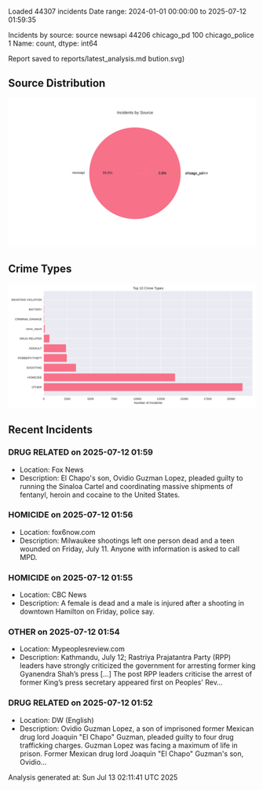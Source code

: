 
Loaded 44307 incidents
Date range: 2024-01-01 00:00:00 to 2025-07-12 01:59:35

Incidents by source:
source
newsapi           44206
chicago_pd          100
chicago_police        1
Name: count, dtype: int64

Report saved to reports/latest_analysis.md
bution.svg)

## Source Distribution
![Source Distribution](images/source_distribution.svg)

## Crime Types
![Crime Types](images/crime_types.svg)

## Recent Incidents

### DRUG RELATED on 2025-07-12 01:59
- Location: Fox News
- Description: El Chapo's son, Ovidio Guzman Lopez, pleaded guilty to running the Sinaloa Cartel and coordinating massive shipments of fentanyl, heroin and cocaine to the United States.


### HOMICIDE on 2025-07-12 01:56
- Location: fox6now.com
- Description: Milwaukee shootings left one person dead and a teen wounded on Friday, July 11. Anyone with information is asked to call MPD.


### HOMICIDE on 2025-07-12 01:55
- Location: CBC News
- Description: A female is dead and a male is injured after a shooting in downtown Hamilton on Friday, police say.


### OTHER on 2025-07-12 01:54
- Location: Mypeoplesreview.com
- Description: Kathmandu, July 12; Rastriya Prajatantra Party (RPP) leaders have strongly criticized the government for arresting former king Gyanendra Shah’s press […]
The post RPP leaders criticise the arrest of former King’s press secretary appeared first on Peoples' Rev…


### DRUG RELATED on 2025-07-12 01:52
- Location: DW (English)
- Description: Ovidio Guzman Lopez, a son of imprisoned former Mexican drug lord Joaquin "El Chapo" Guzman, pleaded guilty to four drug trafficking charges. Guzman Lopez was facing a maximum of life in prison. Former Mexican drug lord Joaquin "El Chapo" Guzman's son, Ovidio…

Analysis generated at: Sun Jul 13 02:11:41 UTC 2025

